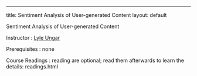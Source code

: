 ---
title: Sentiment Analysis of User-generated Content
layout: default




Sentiment Analysis of User-generated Content

Instructor
: [Lyle Ungar](http://www.cis.upenn.edu/~ungar/)



Prerequisites
: none

Course Readings
: reading are optional; read them afterwards to learn the details: readings.html

